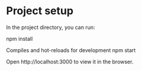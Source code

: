 # Project setup
In the project directory, you can run:

npm install

Compiles and hot-reloads for development
npm start

Open http://localhost:3000 to view it in the browser.
